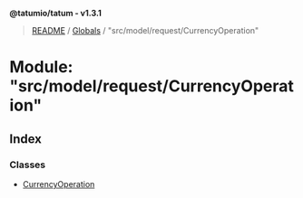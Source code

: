 **@tatumio/tatum - v1.3.1**

> [README](../README.md) / [Globals](../globals.md) / "src/model/request/CurrencyOperation"

# Module: "src/model/request/CurrencyOperation"

## Index

### Classes

* [CurrencyOperation](../classes/_src_model_request_currencyoperation_.currencyoperation.md)
